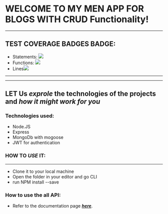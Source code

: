 # WELCOME TO MY MEN APP FOR BLOGS WITH CRUD Functionality!
---

## TEST COVERAGE BADGES BADGE:
- Statements: ![](https://img.shields.io/badge/Coverage-81%25-83A603.svg?style=flat&logo=kotlin&logoColor=white&color=blue&prefix=$statements$)
- Functions: ![](https://img.shields.io/badge/Coverage-74%25-5A7302.svg?prefix=$functions$)
- Lines![](https://img.shields.io/badge/Coverage-81%25-83A603.svg?prefix=$lines$)

---
---
## LET Us ***exprole*** the technologies of the projects and ***how it might work for you***

### Technologies used:
  - Node.JS
  - Express
  - MongoDb with mogoose
  - JWT for authentication

### HOW TO *USE* IT:
---
  - Clone it to your local machine
  - Open the folder in your editor and go CLI
  - run NPM install --save

### How to use the all API:
  - Refer to the documentation page ***[here](https://my-brand-men-heroku.herokuapp.com/docs/)***.

